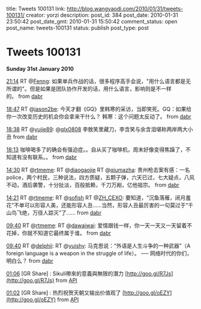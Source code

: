 title: Tweets 100131
link: http://blog.wangyaodi.com/2010/01/31/tweets-100131/
creator: yorzi
description: 
post_id: 384
post_date: 2010-01-31 23:50:42
post_date_gmt: 2010-01-31 15:50:42
comment_status: open
post_name: tweets-100131
status: publish
post_type: post

# Tweets 100131

**Sunday 31st January 2010**

[21:14](status/8451612858) RT @[Fenng](http://twitter.com/Fenng): 如果单兵作战的话，很多程序高手会说，"用什么语言都是无所谓的"。但是如果是团队协作开发的话，用什么语言，影响则是不一样的。 from [dabr](http://dabr.co.uk)

[18:47](status/8448546193) RT @[jason2be](http://twitter.com/jason2be): 今天才翻《GQ》里韩寒的采访，当即笑死。GQ：如果给你一次改变历史的机会你会拿来干什么？ 韩寒：这个问题太反动了。 from [dabr](http://dabr.co.uk)

[18:38](status/8448392907) RT @[yujie89](http://twitter.com/yujie89): @[qlx0808](http://twitter.com/qlx0808) 李敖笑里藏刀，李含笑与余含泪堪称两岸两大小丑 from [dabr](http://dabr.co.uk)

[18:13](status/8447893772) 咖啡喝多了的确会有强迫症。。自从买了咖啡机，周末好像变得焦躁了，不知道有没有联系。。 from [dabr](http://dabr.co.uk)

[14:30](status/8443009868) RT @[rtmeme](http://twitter.com/rtmeme): RT @[diaogaojie](http://twitter.com/diaogaojie) RT @[qiumazha](http://twitter.com/qiumazha): 贵州枪击案有感：一名police，两个村民，三种说法，四方质疑，五颗子弹，六天已过，七大疑点，八风不动，酒后袭警，十分扯淡，百般抵赖，千刀万剐，亿他祖宗。 from [dabr](http://dabr.co.uk)

[14:21](status/8442775425) RT @[rtmeme](http://twitter.com/rtmeme): RT @[sofish](http://twitter.com/sofish) RT @[ZH_CEXO](http://twitter.com/ZH_CEXO): 要知道，“沉鱼落雁，闭月羞花”不单可以形容人美，还能形容人丑……当然，形容人丑最厉害的一句莫过于“千山鸟飞绝，万径人踪灭”了…… from [dabr](http://dabr.co.uk)

[09:40](status/8433590813) RT @[rtmeme](http://twitter.com/rtmeme): RT @[dawaiwai](http://twitter.com/dawaiwai): 爱情跟钱一样，你一天一天又一天留着不花掉，你就不知道它最终属于谁。 from [dabr](http://dabr.co.uk)

[09:40](status/8433559660) RT @[delphij](http://twitter.com/delphij): RT @[yuishy](http://twitter.com/yuishy): 马克思说：“外语是人生斗争的一种武器”（A foreign language is a weapon in the struggle of life）。 ── 网络时代的你们，明白么？ from [dabr](http://dabr.co.uk)

[01:06](status/8417684409) [GR Share] : Sikuli帶來的意義與無限的潛力 [http://goo.gl/R7Js](http://goo.gl/R7Js) from [API](http://apiwiki.twitter.com/)

[01:02](status/8417542128) [GR Share] : 热烈祝贺天朝又输出价值观了 [http://goo.gl/oEZY](http://goo.gl/oEZY) from [API](http://apiwiki.twitter.com/)